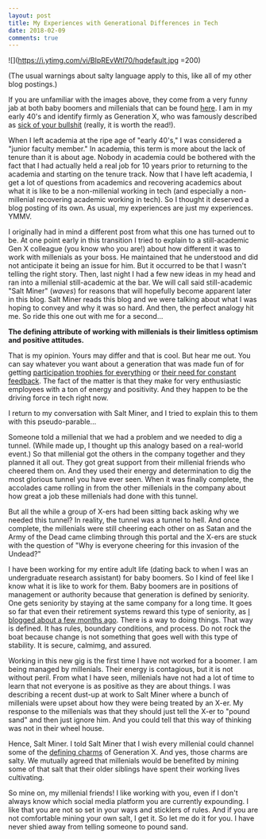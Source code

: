 ```yaml
---
layout: post
title: My Experiences with Generational Differences in Tech
date: 2018-02-09
comments: true
---
```


![](https://i.ytimg.com/vi/BIpREvWtl70/hqdefault.jpg =200)

(The usual warnings about salty language apply to this, like all of my other blog postings.)

If you are unfamiliar with the images above, they come from a very funny jab at both baby boomers and millenials that
can be found [here](https://www.youtube.com/watch?v=Uo0KjdDJr1c).  I am in my early 40's and identify firmly as Generation X, who was famously described as
[sick of your bullshit](https://gizmodo.com/5851062/generation-x-is-sick-of-your-bullshit) (really, it is worth the read!).  

When I left academia at the ripe age of "early 40's," I was considered a "junior faculty member."  In academia, this term is more
about the lack of tenure than it is about age.  Nobody in academia could be bothered with the fact that I had actually held a
real job for 10 years prior to returning to the academia and starting on the tenure track.  Now that I have left academia, I get
a lot of questions from academics and recovering academics about what it is like to be a non-millenial working in tech (and 
especially a non-millenial recovering academic working in tech).  So I thought it deserved a blog posting of its own.  As usual,
my experiences are just my experiences.  YMMV.

I originally had in mind a different post from what this one has turned out to be.  At one point early in this transition I tried
to explain to a still-academic Gen X colleague (you know who you are!) about how different it was to work with millenials as
your boss.  He maintained that he understood and did not anticipate it being an issue for him.  But it occurred to be that I 
wasn't telling the right story.  Then, last night I had a few new ideas in my head and ran into a millenial still-academic at
the bar.  We will call said still-academic "Salt Miner" (_waves_) for reasons that will hopefully become apparent later in this
blog.  Salt Miner reads this blog and we were talking about what I was hoping to convey and why it was so hard.  And then, the
perfect analogy hit me.  So ride this one out with me for a second...

**The defining attribute of working with millenials is their limitless optimism and positive attitudes.**

That is my opinion.  Yours may differ and that is cool.  But hear me out.  You can say whatever you want about a generation that was made fun of for getting
[participation trophies for everything](https://www.nytimes.com/roomfordebate/2016/10/06/should-every-young-athlete-get-a-trophy/participation-trophies-send-a-dangerous-message)
or [their need for constant feedback](http://www.businessinsider.com/why-millennials-need-constant-feedback-2014-3).  The fact
of the matter is that they make for very enthusiastic employees with a ton of energy and positivity.  And they happen to be the
driving force in tech right now.  

I return to my conversation with Salt Miner, and I tried to explain this to them with this pseudo-parable...

Someone told a millenial that we had
a problem and we needed to dig a tunnel.  (While made up, I thought up this analogy based on a real-world event.)  So that millenial got the others in the company together
and they planned it all out.  They got great support from their millenial friends who cheered them on.  And they used their 
energy and determination to dig the most glorious tunnel you have ever seen.  When it was finally complete, the accolades came
rolling in from the other millenials in the company about how great a job these millenials had done with this tunnel.  

But all the while a group of X-ers had been sitting back asking why we needed this tunnel?  In reality, the tunnel was a tunnel
to hell.  And once complete, the millenials
were still cheering each other on as Satan and the Army of the Dead came climbing through this portal and the X-ers are stuck
with the question of "Why is everyone cheering for this invasion of the Undead?"

I have been working for my entire adult life (dating back to when I was an undergraduate research assistant) for baby boomers.  So
I kind of feel like I know what it is like to work for them.  Baby boomers are in positions of management or authority because
that generation is defined by seniority.  One gets seniority by staying at the same company for a long time.  It goes so far that
even their retirement systems reward this type of seniority, as [I blogged about a few months ago](https://cj2001.github.io/cj2001.github.io/generational-differences/).
There is a way to doing things.  That way is defined.  It has rules, boundary conditions, and process.  Do not rock the boat 
because change is not something that goes well with this type of stability.  It is secure, calmimg, and assured.

Working in this new gig is the first time I have not worked for a boomer.  I am being managed by millenials.  Their energy is
contagious, but it is not without peril.  From what I have seen, millenials have not had a lot of time to learn that not everyone
is as positive as they are about things.  I was describing a recent dust-up at work to Salt Miner where a bunch of millenials 
were upset about how they were being treated by an X-er.  My response to the millenials was that they should just tell the X-er 
to "pound sand" and then just ignore him.  And you could tell that this way of thinking was not in their wheel house.

Hence, Salt Miner.  I told Salt Miner that I wish every millenial could channel some of the [defining charms](https://i.pinimg.com/736x/44/26/86/4426863ff6f4dd2186ba4458bc1633ed--robin-williams-funny-shit.jpg)
of Generation X.  And yes, those charms are salty.  We mutually agreed that millenials would be benefited by mining some of 
that salt that their older siblings have spent their working lives cultivating.

So mine on, my millenial friends!  I like working with you, even if I don't always know which social media platform you are 
currently expounding.  I like that you are not so set in your ways and sticklers of rules.  And if you are not comfortable mining
your own salt, I get it.  So let me do it for you.  I have never shied away from telling someone to pound sand.

